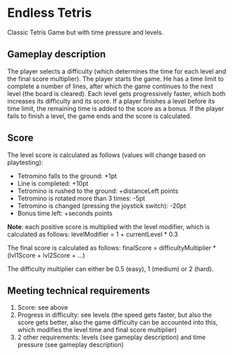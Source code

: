 # Endless Tetris
Classic Tetris Game but with time pressure and levels.

## Gameplay description
The player selects a difficulty (which determines the time for each level and the final score multiplier).
The player starts the game. He has a time limit to complete a number of lines, after which the game continues to the next level (the board is cleared). Each level gets progressively faster, which both increases its difficulty and its score. If a player finishes a level before its time limit, the remaining time is added to the score as a bonus. If the player fails to finish a level, the game ends and the score is calculated.

## Score
The level score is calculated as follows (values will change based on playtesting):
 - Tetromino falls to the ground: +1pt
 - Line is completed: +10pt
 - Tetromino is rushed to the ground: +distanceLeft points
 - Tetromino is rotated more than 3 times: -5pt
 - Tetromino is changed (pressing the joystick switch): -20pt
 - Bonus time left: +seconds points
 
 **Note**: each positive score is multiplied with the level modifier, which is calculated as follows:
 levelModifier = 1 + currentLevel * 0.3

The final score is calculated as follows:
finalScore = difficultyMultiplier * (lvl1Score + lvl2Score + ...)

The difficulty multiplier can either be 0.5 (easy), 1 (medium) or 2 (hard).

## Meeting technical requirements

 1. Score: see above
 2. Progress in difficulty: see levels (the speed gets faster, but also the score gets better, also the game difficulty can be accounted into this, which modifies the level time and final score multiplier)
 3. 2 other requirements: levels (see gameplay description) and time pressure (see gameplay description)
